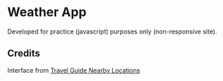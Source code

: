 # Weather App
Developed for practice (javascript) purposes only (non-responsive site).

## Credits
Interface from [Travel Guide Nearby Locations](https://dribbble.com/shots/16390668-Travel-guide-Nearby-locations)
